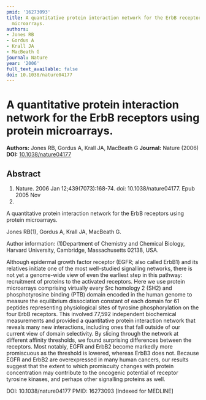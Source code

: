 ```yaml
---
pmid: '16273093'
title: A quantitative protein interaction network for the ErbB receptors using protein
  microarrays.
authors:
- Jones RB
- Gordus A
- Krall JA
- MacBeath G
journal: Nature
year: '2006'
full_text_available: false
doi: 10.1038/nature04177
---
```


# A quantitative protein interaction network for the ErbB receptors using protein microarrays.
**Authors:** Jones RB, Gordus A, Krall JA, MacBeath G
**Journal:** Nature (2006)
**DOI:** [10.1038/nature04177](https://doi.org/10.1038/nature04177)

## Abstract

1. Nature. 2006 Jan 12;439(7073):168-74. doi: 10.1038/nature04177. Epub 2005 Nov
6.

A quantitative protein interaction network for the ErbB receptors using protein 
microarrays.

Jones RB(1), Gordus A, Krall JA, MacBeath G.

Author information:
(1)Department of Chemistry and Chemical Biology, Harvard University, Cambridge, 
Massachusetts 02138, USA.

Although epidermal growth factor receptor (EGFR; also called ErbB1) and its 
relatives initiate one of the most well-studied signalling networks, there is 
not yet a genome-wide view of even the earliest step in this pathway: 
recruitment of proteins to the activated receptors. Here we use protein 
microarrays comprising virtually every Src homology 2 (SH2) and phosphotyrosine 
binding (PTB) domain encoded in the human genome to measure the equilibrium 
dissociation constant of each domain for 61 peptides representing physiological 
sites of tyrosine phosphorylation on the four ErbB receptors. This involved 
77,592 independent biochemical measurements and provided a quantitative protein 
interaction network that reveals many new interactions, including ones that fall 
outside of our current view of domain selectivity. By slicing through the 
network at different affinity thresholds, we found surprising differences 
between the receptors. Most notably, EGFR and ErbB2 become markedly more 
promiscuous as the threshold is lowered, whereas ErbB3 does not. Because EGFR 
and ErbB2 are overexpressed in many human cancers, our results suggest that the 
extent to which promiscuity changes with protein concentration may contribute to 
the oncogenic potential of receptor tyrosine kinases, and perhaps other 
signalling proteins as well.

DOI: 10.1038/nature04177
PMID: 16273093 [Indexed for MEDLINE]
